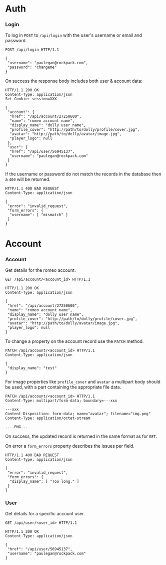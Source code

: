 Auth
====

### Login

To log in `POST` to `/api/login` with the user's username or email and password.

```http
POST /api/login HTTP/1.1

{
 "username": "paulegan@rockpack.com",
 "password": "changeme"
}
```

On success the response body includes both user & account data:

```http
HTTP/1.1 200 OK
Content-Type: application/json
Set-Cookie: session=XXX

{
 "account": {
  "href": "/api/account/27250600",
  "name": "romeo account name",
  "display_name": "dolly user name",
  "profile_cover": "http://path/to/dolly/profile/cover.jpg",
  "avatar": "http://path/to/dolly/avatar/image.jpg",
  "player_logo": null
 },
 "user": {
  "href": "/api/user/56945137",
  "username": "paulegan@rockpack.com"
 }
}
```

If the username or password do not match the records in the database then a `400` will
be returned.

```http
HTTP/1.1 400 BAD REQUEST
Content-Type: application/json

{
 "error": "invalid_request",
 "form_errors": {
  "username": [ "mismatch" ]
 }
}
```

Account
=======

### Account

Get details for the romeo account.

```http
GET /api/account/<account_id> HTTP/1.1
```

```http
HTTP/1.1 200 OK
Content-Type: application/json

{
 "href": "/api/account/27250600",
 "name": "romeo account name",
 "display_name": "dolly user name",
 "profile_cover": "http://path/to/dolly/profile/cover.jpg",
 "avatar": "http://path/to/dolly/avatar/image.jpg",
 "player_logo": null
}
```

To change a property on the account record use the `PATCH` method.

```http
PATCH /api/account/<account_id> HTTP/1.1
Content-Type: application/json

{
 "display_name": "test"
}
```

For image properties like `profile_cover` and `avatar` a multipart body should be used,
with a part containing the appropriate file data.

```http
PATCH /api/account/<account_id> HTTP/1.1
Content-Type: multipart/form-data; boundary=---xxx

---xxx
Content-Disposition: form-data; name="avatar"; filename="img.png"
Content-Type: application/octet-stream

....PNG...
```

On success, the updated record is returned in the same format as for `GET`.

On error a `form_errors` property describes the issues per field.

```http
HTTP/1.1 400 BAD REQUEST
Content-Type: application/json

{
 "error": "invalid_request",
 "form_errors": {
  "display_name": [ "Too long." ]
 }
}
```

### User

Get details for a specific account user.

```http
GET /api/user/<user_id> HTTP/1.1
```

```http
HTTP/1.1 200 OK
Content-Type: application/json

{
 "href": "/api/user/56945137",
 "username": "paulegan@rockpack.com"
}
```
